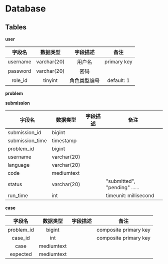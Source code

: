 # Database

## Tables

**user**

|  字段名  |  数据类型   |   字段描述   |    备注     |
| :------: | :---------: | :----------: | :---------: |
| username | varchar(20) |    用户名    | primary key |
| password | varchar(20) |     密码     |             |
| role_id  |   tinyint   | 角色类型编号 | default: 1  |

**problem**



**submission**

| 字段名          | 数据类型    | 字段描述 | 备注                          |
| --------------- | ----------- | -------- | ----------------------------- |
| submission_id   | bigint      |          |                               |
| submission_time | timestamp   |          |                               |
| problem_id      | bigint      |          |                               |
| username        | varchar(20) |          |                               |
| language        | varchar(20) |          |                               |
| code            | mediumtext  |          |                               |
| status          | varchar(20) |          | "submitted", "pending" ...... |
| run_time        | int         |          | timeunit: millisecond         |



**case**

|   字段名   |  数据类型  | 字段描述 |         备注          |
| :--------: | :--------: | :------: | :-------------------: |
| problem_id |   bigint   |          | composite primary key |
|  case_id   |    int     |          | composite primary key |
|    case    | mediumtext |          |                       |
|  expected  | mediumtext |          |                       |

